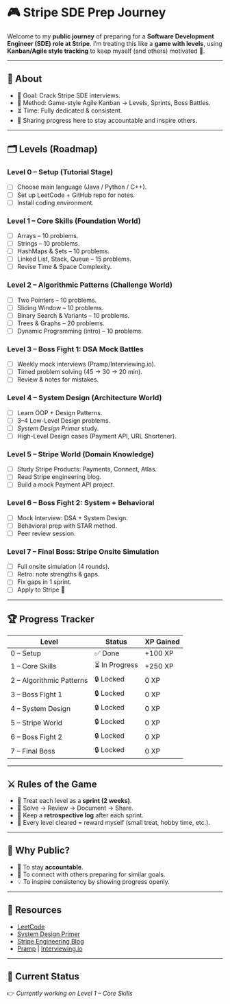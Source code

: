 # 🎮 Stripe SDE Prep Journey

Welcome to my **public journey** of preparing for a **Software Development Engineer (SDE) role at Stripe**.
I’m treating this like a **game with levels**, using **Kanban/Agile style tracking** to keep myself (and others) motivated 🚀.

---

## 📌 About

* 🏹 Goal: Crack Stripe SDE interviews.
* 🧩 Method: Game-style Agile Kanban → Levels, Sprints, Boss Battles.
* ⏳ Time: Fully dedicated & consistent.
* 📖 Sharing progress here to stay accountable and inspire others.

---

## 🗂 Levels (Roadmap)

### **Level 0 – Setup (Tutorial Stage)**

* [ ] Choose main language (Java / Python / C++).
* [ ] Set up LeetCode + GitHub repo for notes.
* [ ] Install coding environment.

### **Level 1 – Core Skills (Foundation World)**

* [ ] Arrays – 10 problems.
* [ ] Strings – 10 problems.
* [ ] HashMaps & Sets – 10 problems.
* [ ] Linked List, Stack, Queue – 15 problems.
* [ ] Revise Time & Space Complexity.

### **Level 2 – Algorithmic Patterns (Challenge World)**

* [ ] Two Pointers – 10 problems.
* [ ] Sliding Window – 10 problems.
* [ ] Binary Search & Variants – 10 problems.
* [ ] Trees & Graphs – 20 problems.
* [ ] Dynamic Programming (intro) – 10 problems.

### **Level 3 – Boss Fight 1: DSA Mock Battles**

* [ ] Weekly mock interviews (Pramp/Interviewing.io).
* [ ] Timed problem solving (45 → 30 → 20 min).
* [ ] Review & notes for mistakes.

### **Level 4 – System Design (Architecture World)**

* [ ] Learn OOP + Design Patterns.
* [ ] 3–4 Low-Level Design problems.
* [ ] *System Design Primer* study.
* [ ] High-Level Design cases (Payment API, URL Shortener).

### **Level 5 – Stripe World (Domain Knowledge)**

* [ ] Study Stripe Products: Payments, Connect, Atlas.
* [ ] Read Stripe engineering blog.
* [ ] Build a mock Payment API project.

### **Level 6 – Boss Fight 2: System + Behavioral**

* [ ] Mock Interview: DSA + System Design.
* [ ] Behavioral prep with STAR method.
* [ ] Peer review session.

### **Level 7 – Final Boss: Stripe Onsite Simulation**

* [ ] Full onsite simulation (4 rounds).
* [ ] Retro: note strengths & gaps.
* [ ] Fix gaps in 1 sprint.
* [ ] Apply to Stripe 🚀

---

## 🏆 Progress Tracker

| Level                    | Status        | XP Gained |
| ------------------------ | ------------- | --------- |
| 0 – Setup                | ✅ Done        | +100 XP   |
| 1 – Core Skills          | ⏳ In Progress | +250 XP   |
| 2 – Algorithmic Patterns | 🔒 Locked     | 0 XP      |
| 3 – Boss Fight 1         | 🔒 Locked     | 0 XP      |
| 4 – System Design        | 🔒 Locked     | 0 XP      |
| 5 – Stripe World         | 🔒 Locked     | 0 XP      |
| 6 – Boss Fight 2         | 🔒 Locked     | 0 XP      |
| 7 – Final Boss           | 🔒 Locked     | 0 XP      |

---

## ⚔️ Rules of the Game

* 🎯 Treat each level as a **sprint (2 weeks)**.
* 📌 Solve → Review → Document → Share.
* 📝 Keep a **retrospective log** after each sprint.
* 🎉 Every level cleared = reward myself (small treat, hobby time, etc.).

---

## 🌟 Why Public?

* 📢 To stay **accountable**.
* 👥 To connect with others preparing for similar goals.
* 💡 To inspire consistency by showing progress openly.

---

## 🔗 Resources

* [LeetCode](https://leetcode.com/)
* [System Design Primer](https://github.com/donnemartin/system-design-primer)
* [Stripe Engineering Blog](https://stripe.com/blog/engineering)
* [Pramp](https://www.pramp.com/) | [Interviewing.io](https://interviewing.io/)

---

## 🚀 Current Status

👉 *Currently working on Level 1 – Core Skills*
